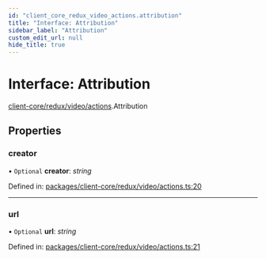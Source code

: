 ```yaml
---
id: "client_core_redux_video_actions.attribution"
title: "Interface: Attribution"
sidebar_label: "Attribution"
custom_edit_url: null
hide_title: true
---
```


# Interface: Attribution

[client-core/redux/video/actions](../modules/client_core_redux_video_actions.md).Attribution

## Properties

### creator

• `Optional` **creator**: *string*

Defined in: [packages/client-core/redux/video/actions.ts:20](https://github.com/xr3ngine/xr3ngine/blob/9d253dc38/packages/client-core/redux/video/actions.ts#L20)

___

### url

• `Optional` **url**: *string*

Defined in: [packages/client-core/redux/video/actions.ts:21](https://github.com/xr3ngine/xr3ngine/blob/9d253dc38/packages/client-core/redux/video/actions.ts#L21)
